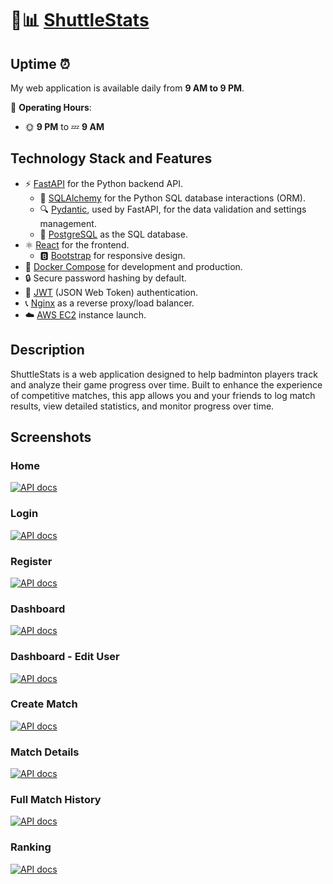 # 🏸📊 [ShuttleStats](https://shuttlestats.com/)

## Uptime ⏰

My web application is available daily from **9 AM to 9 PM**.

📅 **Operating Hours**:
- 🌞 **9 PM** to 💤 **9 AM**

## Technology Stack and Features

- ⚡ [FastAPI](https://fastapi.tiangolo.com) for the Python backend API.
    - 🧰 [SQLAlchemy](https://www.sqlalchemy.org) for the Python SQL database interactions (ORM).
    - 🔍 [Pydantic](https://docs.pydantic.dev), used by FastAPI, for the data validation and settings management.
    - 💾 [PostgreSQL](https://www.postgresql.org) as the SQL database.
- ⚛️ [React](https://react.dev) for the frontend.
    - 🅱️ [Bootstrap](https://getbootstrap.com/) for responsive design.
- 🐋 [Docker Compose](https://www.docker.com) for development and production.
- 🔒 Secure password hashing by default.
- 🔑 [JWT](https://jwt.io/) (JSON Web Token) authentication.
- 📞 [Nginx](https://nginx.org/en/) as a reverse proxy/load balancer.
- ☁️ [AWS EC2](https://aws.amazon.com/ec2/) instance launch.

## Description

ShuttleStats is a web application designed to help badminton players track and analyze their game progress over time. Built to enhance the experience of competitive matches, this app allows you and your friends to log match results, view detailed statistics, and monitor progress over time.

## Screenshots

### Home

[![API docs](img/home.png)](https://github.com/ShinAdam/Badminton-Elo-App)

### Login

[![API docs](img/login.png)](https://github.com/ShinAdam/Badminton-Elo-App)

### Register

[![API docs](img/register.png)](https://github.com/ShinAdam/Badminton-Elo-App)

### Dashboard

[![API docs](img/dashboard.png)](https://github.com/ShinAdam/Badminton-Elo-App)

### Dashboard - Edit User

[![API docs](img/edit-user.png)](https://github.com/ShinAdam/Badminton-Elo-App)

### Create Match

[![API docs](img/create-match.png)](https://github.com/ShinAdam/Badminton-Elo-App)

### Match Details

[![API docs](img/matchdetails.png)](https://github.com/ShinAdam/Badminton-Elo-App)

### Full Match History

[![API docs](img/fullmatchhistory.png)](https://github.com/ShinAdam/Badminton-Elo-App)

### Ranking

[![API docs](img/ranking.png)](https://github.com/ShinAdam/Badminton-Elo-App)

